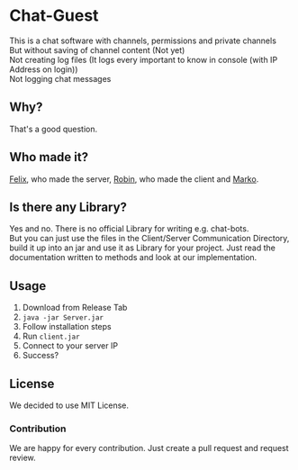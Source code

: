 # Chat-Guest
This is a chat software with channels, permissions and private channels<br>
But without saving of channel content (Not yet)<br>
Not creating log files (It logs every important to know in console (with IP Address on login))<br>
Not logging chat messages 
## Why?
That's a good question.
## Who made it?
[Felix](https://github.com/strifel), who made the server, [Robin](https://github.com/robmroi03), who made the client and [Marko](https://github.com/L3Fluffel).
## Is there any Library?
Yes and no. There is no official Library for writing e.g. chat-bots.<br>
But you can just use the files in the Client/Server Communication Directory, build it up into an jar and use it as Library for your project. Just read the documentation written to methods and look at our implementation. 
## Usage
1. Download from Release Tab
2. `java -jar Server.jar`
3. Follow installation steps
4. Run `client.jar`
5. Connect to your server IP
6. Success?
## License
We decided to use MIT License.
### Contribution
We are happy for every contribution.
Just create a pull request and request review.
